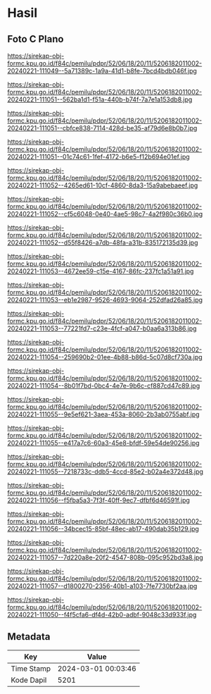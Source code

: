 # Hasil

## Foto C Plano

https://sirekap-obj-formc.kpu.go.id/f84c/pemilu/pdpr/52/06/18/20/11/5206182011002-20240221-111049--5a71389c-1a9a-41d1-b8fe-7bcd4bdb046f.jpg

https://sirekap-obj-formc.kpu.go.id/f84c/pemilu/pdpr/52/06/18/20/11/5206182011002-20240221-111051--562ba1d1-f51a-440b-b74f-7a7e1a153db8.jpg

https://sirekap-obj-formc.kpu.go.id/f84c/pemilu/pdpr/52/06/18/20/11/5206182011002-20240221-111051--cbfce838-7114-428d-be35-af79d6e8b0b7.jpg

https://sirekap-obj-formc.kpu.go.id/f84c/pemilu/pdpr/52/06/18/20/11/5206182011002-20240221-111051--01c74c61-1fef-4172-b6e5-f12b694e01ef.jpg

https://sirekap-obj-formc.kpu.go.id/f84c/pemilu/pdpr/52/06/18/20/11/5206182011002-20240221-111052--4265ed61-10cf-4860-8da3-15a9abebaeef.jpg

https://sirekap-obj-formc.kpu.go.id/f84c/pemilu/pdpr/52/06/18/20/11/5206182011002-20240221-111052--cf5c6048-0e40-4ae5-98c7-4a2f980c36b0.jpg

https://sirekap-obj-formc.kpu.go.id/f84c/pemilu/pdpr/52/06/18/20/11/5206182011002-20240221-111052--d55f8426-a7db-48fa-a31b-835172135d39.jpg

https://sirekap-obj-formc.kpu.go.id/f84c/pemilu/pdpr/52/06/18/20/11/5206182011002-20240221-111053--4672ee59-c15e-4167-86fc-237fc1a51a91.jpg

https://sirekap-obj-formc.kpu.go.id/f84c/pemilu/pdpr/52/06/18/20/11/5206182011002-20240221-111053--eb1e2987-9526-4693-9064-252dfad26a85.jpg

https://sirekap-obj-formc.kpu.go.id/f84c/pemilu/pdpr/52/06/18/20/11/5206182011002-20240221-111053--77221fd7-c23e-4fcf-a047-b0aa6a313b86.jpg

https://sirekap-obj-formc.kpu.go.id/f84c/pemilu/pdpr/52/06/18/20/11/5206182011002-20240221-111054--259690b2-01ee-4b88-b86d-5c07d8cf730a.jpg

https://sirekap-obj-formc.kpu.go.id/f84c/pemilu/pdpr/52/06/18/20/11/5206182011002-20240221-111054--8b01f7bd-0bc4-4e7e-9b6c-cf887cd47c89.jpg

https://sirekap-obj-formc.kpu.go.id/f84c/pemilu/pdpr/52/06/18/20/11/5206182011002-20240221-111055--9e5ef621-3aea-453a-8060-2b3ab0755abf.jpg

https://sirekap-obj-formc.kpu.go.id/f84c/pemilu/pdpr/52/06/18/20/11/5206182011002-20240221-111055--e417a7c6-60a3-45e8-bfdf-59e54de90256.jpg

https://sirekap-obj-formc.kpu.go.id/f84c/pemilu/pdpr/52/06/18/20/11/5206182011002-20240221-111055--7218733c-ddb5-4ccd-85e2-b02a4e372d48.jpg

https://sirekap-obj-formc.kpu.go.id/f84c/pemilu/pdpr/52/06/18/20/11/5206182011002-20240221-111056--f5fba5a3-7f3f-40ff-9ec7-dfbf6d46591f.jpg

https://sirekap-obj-formc.kpu.go.id/f84c/pemilu/pdpr/52/06/18/20/11/5206182011002-20240221-111056--34bcec15-85bf-48ec-ab17-490dab35b129.jpg

https://sirekap-obj-formc.kpu.go.id/f84c/pemilu/pdpr/52/06/18/20/11/5206182011002-20240221-111057--7d220a8e-20f2-4547-808b-095c952bd3a8.jpg

https://sirekap-obj-formc.kpu.go.id/f84c/pemilu/pdpr/52/06/18/20/11/5206182011002-20240221-111057--d1800270-2356-40b1-a103-7fe7730bf2aa.jpg

https://sirekap-obj-formc.kpu.go.id/f84c/pemilu/pdpr/52/06/18/20/11/5206182011002-20240221-111050--f4f5cfa6-df4d-42b0-adbf-9048c33d933f.jpg


## Metadata

| Key        | Value               |
| ---------- | ------------------- |
| Time Stamp | 2024-03-01 00:03:46 |
| Kode Dapil | 5201                |



